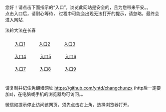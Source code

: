 您好！请点击下面指示的“入口”，浏览此网站是安全的，且为您带来平安。。 <br/>
点击入口后，请耐心等待， 过程中可能会出现无法打开的提示，请忽略，最终会进入网站. </br>

法轮大法在长春<br/>
<div style="padding:10px"><a style="margin:20px" target="_blank" href="https://dqwwe1a28u065.cloudfront.net/2Qpsp?gnjhltew" id="ccLink1" rel="nofollow">入口1</a> <a target="_blank" style="margin:20px" href="https://d2logpv0bh56sn.cloudfront.net/2Qpsp?dcplgccx" id="ccLink2" rel="nofollow">入口2</a> <a style="margin:20px" target="_blank" href="https://d3qzxduln56e7i.cloudfront.net/2Qpsp?kpqotbs" id="ccLink3" rel="nofollow">入口3</a></div>

<div style="padding:10px" ><a style="margin:20px" target="_blank" href="https://dqwwe1a28u065.cloudfront.net/2Qpsp?gnjhltew" id="ccLink4" rel="nofollow">入口4</a> <a style="margin:20px" href="https://d2logpv0bh56sn.cloudfront.net/2Qpsp?dcplgccx" target="_blank" id="ccLink5" rel="nofollow">入口5</a> <a style="margin:20px" href="https://d3qzxduln56e7i.cloudfront.net/2Qpsp?kpqotbs" target="_blank" id="ccLink6" rel="nofollow">入口6</a></div>

<div style="padding:10px"><a style="margin:20px" target="_blank" href="https://dqwwe1a28u065.cloudfront.net/2Qpsp?gnjhltew" id="ccLink7" rel="nofollow">入口7</a> <a style="margin:20px" href="https://d2logpv0bh56sn.cloudfront.net/2Qpsp?dcplgccx" target="_blank" id="ccLink8" rel="nofollow">入口8</a> <a style="margin:20px" target="_blank" href="https://d3qzxduln56e7i.cloudfront.net/2Qpsp?kpqotbs" id="ccLink9" rel="nofollow">入口9</a></div>

<br/>



请复制并记住免翻墙网址 https://github.com/yntd/changchunzx (http后一定要加s)，在电脑或手机的浏览器均可访问。。<br/>

微信如提示停止访问该网页，须先点击右上角，选择浏览器打开。
